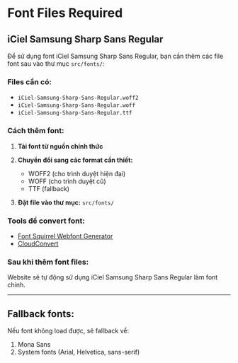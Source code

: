 # Font Files Required

## iCiel Samsung Sharp Sans Regular

Để sử dụng font iCiel Samsung Sharp Sans Regular, bạn cần thêm các file font sau vào thư mục `src/fonts/`:

### Files cần có:
- `iCiel-Samsung-Sharp-Sans-Regular.woff2`
- `iCiel-Samsung-Sharp-Sans-Regular.woff` 
- `iCiel-Samsung-Sharp-Sans-Regular.ttf`

### Cách thêm font:

1. **Tải font từ nguồn chính thức**
2. **Chuyển đổi sang các format cần thiết:**
   - WOFF2 (cho trình duyệt hiện đại)
   - WOFF (cho trình duyệt cũ)
   - TTF (fallback)

3. **Đặt file vào thư mục:** `src/fonts/`

### Tools để convert font:
- [Font Squirrel Webfont Generator](https://www.fontsquirrel.com/tools/webfont-generator)
- [CloudConvert](https://cloudconvert.com/)

### Sau khi thêm font files:
Website sẽ tự động sử dụng iCiel Samsung Sharp Sans Regular làm font chính.

---

## Fallback fonts:
Nếu font không load được, sẽ fallback về:
1. Mona Sans
2. System fonts (Arial, Helvetica, sans-serif)
